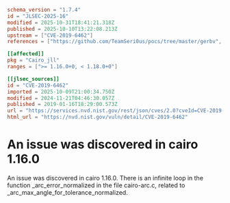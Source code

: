 ```toml
schema_version = "1.7.4"
id = "JLSEC-2025-16"
modified = 2025-10-31T18:41:21.318Z
published = 2025-10-10T13:22:08.213Z
upstream = ["CVE-2019-6462"]
references = ["https://github.com/TeamSeri0us/pocs/tree/master/gerbv", "https://gitlab.freedesktop.org/cairo/cairo/issues/353", "https://lists.apache.org/thread.html/rf9fa47ab66495c78bb4120b0754dd9531ca2ff0430f6685ac9b07772%40%3Cdev.mina.apache.org%3E", "https://github.com/TeamSeri0us/pocs/tree/master/gerbv", "https://gitlab.freedesktop.org/cairo/cairo/issues/353", "https://lists.apache.org/thread.html/rf9fa47ab66495c78bb4120b0754dd9531ca2ff0430f6685ac9b07772%40%3Cdev.mina.apache.org%3E"]

[[affected]]
pkg = "Cairo_jll"
ranges = [">= 1.16.0+0, < 1.18.0+0"]

[[jlsec_sources]]
id = "CVE-2019-6462"
imported = 2025-10-09T21:00:34.750Z
modified = 2024-11-21T04:46:30.057Z
published = 2019-01-16T18:29:00.573Z
url = "https://services.nvd.nist.gov/rest/json/cves/2.0?cveId=CVE-2019-6462"
html_url = "https://nvd.nist.gov/vuln/detail/CVE-2019-6462"
```

# An issue was discovered in cairo 1.16.0

An issue was discovered in cairo 1.16.0. There is an infinite loop in the function _arc_error_normalized in the file cairo-arc.c, related to _arc_max_angle_for_tolerance_normalized.

